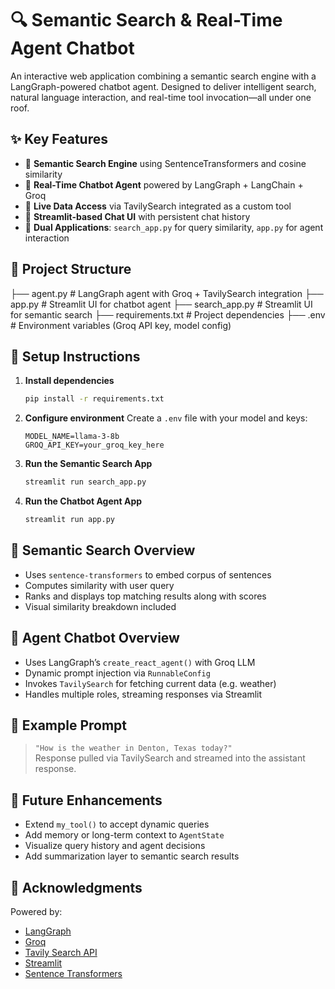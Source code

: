 # 🔍 Semantic Search & Real-Time Agent Chatbot

An interactive web application combining a semantic search engine with a LangGraph-powered chatbot agent. Designed to deliver intelligent search, natural language interaction, and real-time tool invocation—all under one roof.

## ✨ Key Features

- 🧠 **Semantic Search Engine** using SentenceTransformers and cosine similarity
- 📡 **Real-Time Chatbot Agent** powered by LangGraph + LangChain + Groq
- 🔎 **Live Data Access** via TavilySearch integrated as a custom tool
- 💬 **Streamlit-based Chat UI** with persistent chat history
- 🧪 **Dual Applications**: `search_app.py` for query similarity, `app.py` for agent interaction

## 📁 Project Structure


├── agent.py              # LangGraph agent with Groq + TavilySearch integration
├── app.py                # Streamlit UI for chatbot agent
├── search_app.py         # Streamlit UI for semantic search
├── requirements.txt      # Project dependencies
├── .env                  # Environment variables (Groq API key, model config)

## 🔧 Setup Instructions

1. **Install dependencies**
   ```bash
   pip install -r requirements.txt
   ```

2. **Configure environment**
   Create a `.env` file with your model and keys:
   ```env
   MODEL_NAME=llama-3-8b
   GROQ_API_KEY=your_groq_key_here
   ```

3. **Run the Semantic Search App**
   ```bash
   streamlit run search_app.py
   ```

4. **Run the Chatbot Agent App**
   ```bash
   streamlit run app.py
   ```

## 🧠 Semantic Search Overview

- Uses `sentence-transformers` to embed corpus of sentences
- Computes similarity with user query
- Ranks and displays top matching results along with scores
- Visual similarity breakdown included

## 🤖 Agent Chatbot Overview

- Uses LangGraph’s `create_react_agent()` with Groq LLM
- Dynamic prompt injection via `RunnableConfig`
- Invokes `TavilySearch` for fetching current data (e.g. weather)
- Handles multiple roles, streaming responses via Streamlit

## 📓 Example Prompt

> `"How is the weather in Denton, Texas today?"`  
Response pulled via TavilySearch and streamed into the assistant response.

## 🧰 Future Enhancements

- Extend `my_tool()` to accept dynamic queries
- Add memory or long-term context to `AgentState`
- Visualize query history and agent decisions
- Add summarization layer to semantic search results

## 🙏 Acknowledgments

Powered by:
- [LangGraph](https://github.com/langchain-ai/langgraph)
- [Groq](https://groq.com/)
- [Tavily Search API](https://www.tavily.com/)
- [Streamlit](https://streamlit.io/)
- [Sentence Transformers](https://www.sbert.net/)
